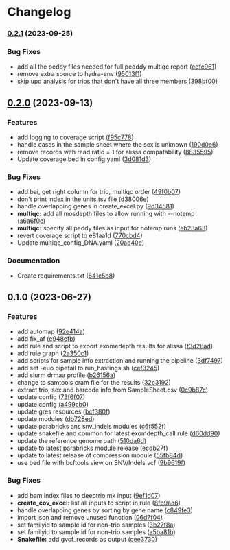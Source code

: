 # Changelog

### [0.2.1](https://www.github.com/clinical-genomics-uppsala/hastings_rd_wes/compare/v0.2.0...v0.2.1) (2023-09-25)


### Bug Fixes

* add all the peddy files needed for full pedddy multiqc report ([edfc961](https://www.github.com/clinical-genomics-uppsala/hastings_rd_wes/commit/edfc961f9a7430c49e33b6952c4beb123146fdda))
* remove extra source to hydra-env ([95013f1](https://www.github.com/clinical-genomics-uppsala/hastings_rd_wes/commit/95013f10d4ef4deabc92118667026f0fd7c7a4e1))
* skip upd analysis for trios that don't have all three members ([398bf00](https://www.github.com/clinical-genomics-uppsala/hastings_rd_wes/commit/398bf0093a3b73ca335a91cbeb2627b4f865acc9))

## [0.2.0](https://www.github.com/clinical-genomics-uppsala/hastings_rd_wes/compare/v0.1.0...v0.2.0) (2023-09-13)


### Features

* add logging to coverage script ([f95c778](https://www.github.com/clinical-genomics-uppsala/hastings_rd_wes/commit/f95c778c8df9a30da9501fb0042232b70381637e))
* handle cases in the sample sheet where the sex is unknown ([190d0e6](https://www.github.com/clinical-genomics-uppsala/hastings_rd_wes/commit/190d0e637ce2cda48d4d84377829572c77c039ac))
* remove records with read.ratio = 1 for alissa compatability ([8835595](https://www.github.com/clinical-genomics-uppsala/hastings_rd_wes/commit/8835595c1ca7513146bb546a1d7a7d78ea25c946))
* Update coverage bed in config.yaml ([3d081d3](https://www.github.com/clinical-genomics-uppsala/hastings_rd_wes/commit/3d081d3b23ff2c5ef2d8d2e543e46305dd9f41c1))


### Bug Fixes

* add bai, get right column for trio, multiqc order ([49f0b07](https://www.github.com/clinical-genomics-uppsala/hastings_rd_wes/commit/49f0b0753371e3a2f15d013d9ed90a8917488436))
* don't print index in the units.tsv file ([d38006e](https://www.github.com/clinical-genomics-uppsala/hastings_rd_wes/commit/d38006e28046b2d7642fb9f4d3b9f7c7c665b282))
* handle overlapping genes in create_excel.py ([9d34581](https://www.github.com/clinical-genomics-uppsala/hastings_rd_wes/commit/9d34581b7b7b68d238ed4f7ed08e5408e0c6b46f))
* **multiqc:** add all mosdepth files to allow running with --notemp ([a6a6f0c](https://www.github.com/clinical-genomics-uppsala/hastings_rd_wes/commit/a6a6f0cde314e4d4025396920bd914dfc589d8d7))
* **multiqc:** specify all peddy files as input for notemp runs ([eb23a63](https://www.github.com/clinical-genomics-uppsala/hastings_rd_wes/commit/eb23a6333f683bee896dae1eecd9690d6c3ec051))
* revert coverage script to e81aa1d ([770cbd4](https://www.github.com/clinical-genomics-uppsala/hastings_rd_wes/commit/770cbd4fe0e97bddbeb0dcd1f60bf495afb121d5))
* Update multiqc_config_DNA.yaml ([20ad40e](https://www.github.com/clinical-genomics-uppsala/hastings_rd_wes/commit/20ad40e2db8ca7b45b216b09abebec490fe1a96e))


### Documentation

* Create requirements.txt ([641c5b8](https://www.github.com/clinical-genomics-uppsala/hastings_rd_wes/commit/641c5b828c69484ef18af5196a163bda3e720fb6))

## 0.1.0 (2023-06-27)


### Features

* add automap ([92e414a](https://www.github.com/clinical-genomics-uppsala/hastings_rd_wes/commit/92e414aa14728ea41b0b54eaf836e8551cfbdf37))
* add fix_af ([e948efb](https://www.github.com/clinical-genomics-uppsala/hastings_rd_wes/commit/e948efb6d15081496730d058c15fc643b9416cc9))
* add rule and script to export exomedepth results for alissa ([f3d28ad](https://www.github.com/clinical-genomics-uppsala/hastings_rd_wes/commit/f3d28adaab01d86eab36f3ba0a3803036dbd9369))
* add rule graph ([2a350c1](https://www.github.com/clinical-genomics-uppsala/hastings_rd_wes/commit/2a350c101f37c5c333dea3b7a5172fe2fca65807))
* add scripts for sample info extraction and running the pipeline ([3df7497](https://www.github.com/clinical-genomics-uppsala/hastings_rd_wes/commit/3df7497dd00e0a1042be74bc2147d84e963c2046))
* add set -euo pipefail to run_hastings.sh ([cef3245](https://www.github.com/clinical-genomics-uppsala/hastings_rd_wes/commit/cef3245234e6de00a12525114a48e4bc43a0a781))
* add slurm drmaa profile ([b26156a](https://www.github.com/clinical-genomics-uppsala/hastings_rd_wes/commit/b26156a1184220e65cd187a7116f194884af1416))
* change to samtools cram file for the results ([32c3192](https://www.github.com/clinical-genomics-uppsala/hastings_rd_wes/commit/32c31920d79e0dd501e7c176f21f4535206d2490))
* extract trio, sex and barcode info from SampleSheet.csv ([0c9b87c](https://www.github.com/clinical-genomics-uppsala/hastings_rd_wes/commit/0c9b87c8f315e0c369d400eee78ed282a7a5ea77))
* update config ([73f6f07](https://www.github.com/clinical-genomics-uppsala/hastings_rd_wes/commit/73f6f070b755c663bb7ec8dd0e1c5d4fdd99bc71))
* update config ([a499cb0](https://www.github.com/clinical-genomics-uppsala/hastings_rd_wes/commit/a499cb0ff708a814b542cc487a5f220db655aa2c))
* update gres resources ([bcf380f](https://www.github.com/clinical-genomics-uppsala/hastings_rd_wes/commit/bcf380f3a08393c428419b8e54e1734552fd7272))
* update modules ([db728ed](https://www.github.com/clinical-genomics-uppsala/hastings_rd_wes/commit/db728ed5d38d8d5051a9a8f4d7fd2f0156952c71))
* update parabricks ans snv_indels modules ([c6f552f](https://www.github.com/clinical-genomics-uppsala/hastings_rd_wes/commit/c6f552fad5de0882f8874b58cac3c9f117836a54))
* update snakefile and common for latest exomdepth_call rule ([d60dd90](https://www.github.com/clinical-genomics-uppsala/hastings_rd_wes/commit/d60dd9007facf4cacd0a3d29da9ff14f95e82b44))
* update the reference genome path ([510da6d](https://www.github.com/clinical-genomics-uppsala/hastings_rd_wes/commit/510da6dbeb7a36cf79992191ca8ee1bb9d433a1e))
* update to latest parabricks module release ([ecdb27f](https://www.github.com/clinical-genomics-uppsala/hastings_rd_wes/commit/ecdb27f2542342cca1a59f0ddee6c538aa550ec6))
* update to latest release of compression module ([55fb84d](https://www.github.com/clinical-genomics-uppsala/hastings_rd_wes/commit/55fb84da9d0bb13630b2d91915136bacba1605f9))
* use bed file with bcftools view on SNV/Indels vcf ([9b9619f](https://www.github.com/clinical-genomics-uppsala/hastings_rd_wes/commit/9b9619f8167c814f83f62e33617f6a01af4c68cd))


### Bug Fixes

* add bam index files to deeptrio mk input ([9ef1d07](https://www.github.com/clinical-genomics-uppsala/hastings_rd_wes/commit/9ef1d0707dbe2679632814bd94c283084e5cac30))
* **create_cov_excel:** list all inputs to script in rule ([8fb9ae6](https://www.github.com/clinical-genomics-uppsala/hastings_rd_wes/commit/8fb9ae6951b6776018f39e54cbdad7c4516508f3))
* handle overlapping genes by sorting by gene name ([c849fe3](https://www.github.com/clinical-genomics-uppsala/hastings_rd_wes/commit/c849fe3b304adf38559ce072b2bfd165d669c0dd))
* import json and remove unused function ([06d7f04](https://www.github.com/clinical-genomics-uppsala/hastings_rd_wes/commit/06d7f04747f4c5eff1f974a7fc9fe8872cee5c89))
* set familyid to sample id for  non-trio samples ([3b27f8a](https://www.github.com/clinical-genomics-uppsala/hastings_rd_wes/commit/3b27f8a4c19c84e0761f17a5ed44b3c0800f79fa))
* set familyid to sample id for  non-trio samples ([a5ba81b](https://www.github.com/clinical-genomics-uppsala/hastings_rd_wes/commit/a5ba81bfad686cf39367ce620161f4f96eed3b20))
* **Snakefile:** add gvcf_records as output ([cee3730](https://www.github.com/clinical-genomics-uppsala/hastings_rd_wes/commit/cee3730c173ac168870e37b5d67cd8becb429953))
